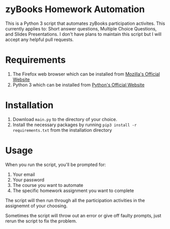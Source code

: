 # zyBooks Homework Automation

This is a Python 3 script that automates zyBooks participation activites. This currently applies to: Short answer questions, Multiple Choice Questions, and Slides Presentations. I don't have plans to maintain this script but I will accept any helpful pull requests.

# Requirements

1) The Firefox web browser which can be installed from [Mozilla's Official Website](https://www.mozilla.org/en-US/firefox/)
2) Python 3 which can be installed from [Python's Official Website](https://www.python.org/downloads/)

# Installation

1) Download ```main.py``` to the directory of your choice.
2) Install the necessary packages by running ```pip3 install -r requirements.txt``` from the installation directory

# Usage

When you run the script, you'll be prompted for:
1) Your email
2) Your password
3) The course you want to automate
4) The specific homework assignment you want to complete

The script will then run through all the participation activities in the assignemnt of your choosing.


Sometimes the script will throw out an error or give off faulty prompts, just rerun the script to fix the problem.
